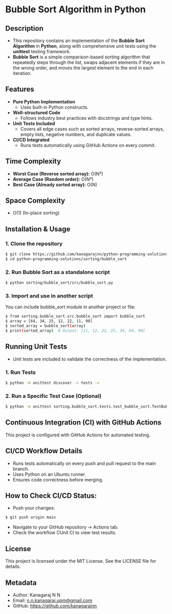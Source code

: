 # Bubble Sort Algorithm in Python

## Description
- This repository contains an implementation of the **Bubble Sort Algorithm** in **Python**, along with comprehensive unit tests using the **unittest** testing framework.
- **Bubble Sort** is a simple comparison-based sorting algorithm that repeatedly steps through the list, swaps adjacent elements if they are in the wrong order, and moves the largest element to the end in each iteration.

## Features
- **Pure Python Implementation**
  - Uses built-in Python constructs.
- **Well-structured Code**
  - Follows industry best practices with docstrings and type hints.
- **Unit Tests Included**
  - Covers all edge cases such as sorted arrays, reverse-sorted arrays, empty lists, negative numbers, and duplicate values.
- **CI/CD Integrated**
  - Runs tests automatically using GitHub Actions on every commit.

## Time Complexity
- **Worst Case (Reverse sorted array):**	O(N²)
- **Average Case (Random order):**	O(N²)
- **Best Case (Already sorted array):**	O(N)

## Space Complexity 
- O(1) (In-place sorting)

## Installation & Usage
### 1. Clone the repository
```sh
$ git clone https://github.com/kanagarajnn/python-programming-solutions.git
$ cd python-programming-solutions/sorting/bubble_sort
```

### 2. Run Bubble Sort as a standalone script
```sh
$ python sorting/bubble_sort/src/bubble_sort.py
```

### 3. Import and use in another script
You can include bubble_sort module in another project or file:
```sh
$ from sorting.bubble_sort.src.bubble_sort import bubble_sort
$ array = [64, 34, 25, 12, 22, 11, 90]
$ sorted_array = bubble_sort(array)
$ print(sorted_array)  # Output: [11, 12, 22, 25, 34, 64, 90]
```

## Running Unit Tests
- Unit tests are included to validate the correctness of the implementation.

### 1. Run Tests
```sh
$ python -m unittest discover -s tests -v
```

### 2. Run a Specific Test Case (Optional)
```sh
$ python -m unittest sorting.bubble_sort.tests.test_bubble_sort.TestBubbleSort.test_unsorted
```

## Continuous Integration (CI) with GitHub Actions
This project is configured with GitHub Actions for automated testing.

## CI/CD Workflow Details
- Runs tests automatically on every push and pull request to the main branch.
- Uses Python on an Ubuntu runner.
- Ensures code correctness before merging.

## How to Check CI/CD Status:
- Push your changes:
```sh
$ git push origin main
```
- Navigate to your GitHub repository → Actions tab.
- Check the workflow CUnit CI to view test results.

## License
This project is licensed under the MIT License. See the LICENSE file for details.

## Metadata
- Author: Kanagaraj N N
- Email: n.n.kanagaraj.upm@gmail.com
- GitHub: https://github.com/kanagarajnn

